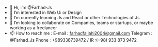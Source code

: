 - 👋 Hi, I’m @Farhad-Js
- 👀 I’m interested in Web Ui or Design
- 🌱 I’m currently learning Js and React or other Technologies of Js
- 💞️ I’m looking to collaborate on Companies, teams or startups, or maybe working as a freelancer
- 📫 How to reach me :
E-mail : farhadfallahi2004@gmail.com
Telegram : @Farhad_Js
Phone : +989338739472 / IR :(+98) 933 873 9472

<!---
Farhad-Js/Farhad-Js is a ✨ special ✨ repository because its `README.md` (this file) appears on your GitHub profile.
You can click the Preview link to take a look at your changes.
--->
